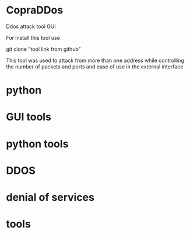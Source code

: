 # CopraDDos
Ddos attack tool GUI

For install this tool use 

git clone "tool link from github"


This tool was used to attack from more than one address while controlling the number of packets and ports and ease of use in the external interface

# python
# GUI tools
# python tools 
# DDOS 
# denial of services
# tools
